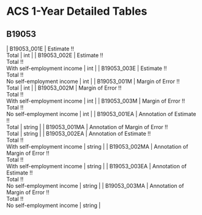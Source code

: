 # ACS 1-Year Detailed Tables

## B19053

| B19053_001E | Estimate !!<br>Total | int |
| B19053_002E | Estimate !!<br>Total !!<br>With self-employment income | int |
| B19053_003E | Estimate !!<br>Total !!<br>No self-employment income | int |
| B19053_001M | Margin of Error !!<br>Total | int |
| B19053_002M | Margin of Error !!<br>Total !!<br>With self-employment income | int |
| B19053_003M | Margin of Error !!<br>Total !!<br>No self-employment income | int |
| B19053_001EA | Annotation of Estimate !!<br>Total | string |
| B19053_001MA | Annotation of Margin of Error !!<br>Total | string |
| B19053_002EA | Annotation of Estimate !!<br>Total !!<br>With self-employment income | string |
| B19053_002MA | Annotation of Margin of Error !!<br>Total !!<br>With self-employment income | string |
| B19053_003EA | Annotation of Estimate !!<br>Total !!<br>No self-employment income | string |
| B19053_003MA | Annotation of Margin of Error !!<br>Total !!<br>No self-employment income | string |

